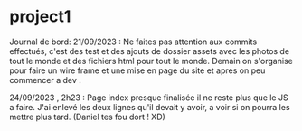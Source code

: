 # project1 
Journal de bord:
21/09/2023 : Ne faites pas attention aux commits effectués, c'est des test et des ajouts de dossier assets 
avec les photos de tout le monde et des fichiers html pour tout le monde.
Demain on s'organise pour faire un wire frame et une mise en page du site et apres on peu commencer a dev .

24/09/2023 , 2h23 : Page index presque finalisée il ne reste plus que le JS a faire. J'ai enlevé les deux lignes qu'il devait y avoir, a voir si on pourra les mettre plus tard. (Daniel tes fou dort ! XD)